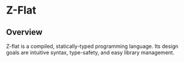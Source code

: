 # Z-Flat

## Overview

Z-flat is a compiled, statically-typed programming language. Its design goals
are intuitive syntax, type-safety, and easy library management.
